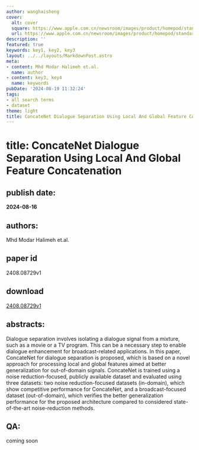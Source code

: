```yaml
---
author: wanghaisheng
cover:
  alt: cover
  square: https://www.apple.com.cn/newsroom/images/product/homepod/standard/Apple-HomePod-hero-230118_big.jpg.large_2x.jpg
  url: https://www.apple.com.cn/newsroom/images/product/homepod/standard/Apple-HomePod-hero-230118_big.jpg.large_2x.jpg
description: ''
featured: true
keywords: key1, key2, key3
layout: ../../layouts/MarkdownPost.astro
meta:
- content: Mhd Modar Halimeh et.al.
  name: author
- content: key3, key4
  name: keywords
pubDate: '2024-08-19 11:32:24'
tags:
- all search terms
- dataset
theme: light
title: ConcateNet Dialogue Separation Using Local And Global Feature Concatenation
---
```


# title: ConcateNet Dialogue Separation Using Local And Global Feature Concatenation 
## publish date: 
**2024-08-16** 
## authors: 
  Mhd Modar Halimeh et.al. 
## paper id
2408.08729v1
## download
[2408.08729v1](http://arxiv.org/abs/2408.08729v1)
## abstracts:
Dialogue separation involves isolating a dialogue signal from a mixture, such as a movie or a TV program. This can be a necessary step to enable dialogue enhancement for broadcast-related applications. In this paper, ConcateNet for dialogue separation is proposed, which is based on a novel approach for processing local and global features aimed at better generalization for out-of-domain signals. ConcateNet is trained using a noise reduction-focused, publicly available dataset and evaluated using three datasets: two noise reduction-focused datasets (in-domain), which show competitive performance for ConcateNet, and a broadcast-focused dataset (out-of-domain), which verifies the better generalization performance for the proposed architecture compared to considered state-of-the-art noise-reduction methods.
## QA:
coming soon
